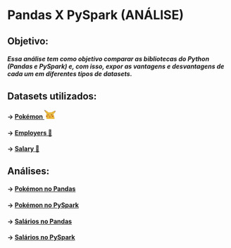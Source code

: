 # Pandas X PySpark (ANÁLISE)

## Objetivo:

##### Essa análise tem como objetivo comparar as bibliotecas do Python (Pandas e PySpark) e, com isso, expor as vantagens e desvantagens de cada um em diferentes tipos de datasets.

## Datasets utilizados:

#### -> [Pokémon <img src = "imagens/pikachu.png" height = 20>](datasets/Pokemon_Data.csv)
#### -> [Employers 💸](datasets/Employers_Data.csv)
#### -> [Salary 💸](datasets/Salary_Data.csv)


## Análises:

#### -> [Pokémon no Pandas](analises/pandas_pokemon.md)
#### -> [Pokémon no PySpark](analises/pyspark_pokemon.md)
#### -> [Salários no Pandas](analises/pandas_good_reads.md)
#### -> [Salários no PySpark](analises/pyspark_good_reads.md)